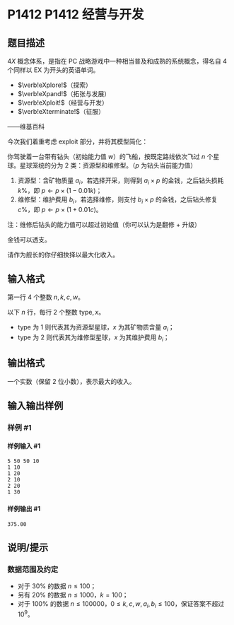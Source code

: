 # P1412 P1412 经营与开发

## 题目描述

$4X$ 概念体系，是指在 PC 战略游戏中一种相当普及和成熟的系统概念，得名自 $4$ 个同样以 EX 为开头的英语单词。

- $\verb!eXplore!$（探索）
- $\verb!eXpand!$（拓张与发展）
- $\verb!eXploit!$（经营与开发）
- $\verb!eXterminate!$（征服）

——维基百科

今次我们着重考虑 exploit 部分，并将其模型简化：

你驾驶着一台带有钻头（初始能力值 $w$）的飞船，按既定路线依次飞过 $n$ 个星球。星球笼统的分为 $2$ 类：资源型和维修型。（$p$ 为钻头当前能力值）

1. 资源型：含矿物质量 $a_i$，若选择开采，则得到 $a_i\times p$ 的金钱，之后钻头损耗 $k\%$，即 $p\gets p\times (1-0.01k)$；
2. 维修型：维护费用 $b_i$，若选择维修，则支付 $b_i\times p$ 的金钱，之后钻头修复 $c\%$，即 $p\gets p\times (1+0.01c)$。

注：维修后钻头的能力值可以超过初始值（你可以认为是翻修 + 升级）

金钱可以透支。

请作为舰长的你仔细抉择以最大化收入。

## 输入格式

第一行 $4$ 个整数 $n,k,c,w$。

以下 $n$ 行，每行 $2$ 个整数 $\mathrm{type},x$。

- $\mathrm{type}$ 为 $1$ 则代表其为资源型星球，$x$ 为其矿物质含量 $a_i$；
- $\mathrm{type}$ 为 $2$ 则代表其为维修型星球，$x$ 为其维护费用 $b_i$；

## 输出格式

一个实数（保留 $2$ 位小数），表示最大的收入。

## 输入输出样例

### 样例 #1

#### 样例输入 #1

```
5 50 50 10
1 10
1 20
2 10
2 20
1 30
```

#### 样例输出 #1

```
375.00
```

## 说明/提示

### 数据范围及约定

- 对于 $30\%$ 的数据 $n \le 100$；
- 另有 $20\%$ 的数据 $n \le 1000$，$k=100$；
- 对于 $100\%$ 的数据 $n \le 100000$，$0 \le k,c,w,a_i,b_i \le 100$，保证答案不超过 $10^9$。
